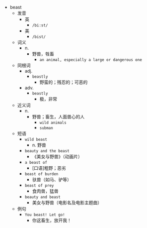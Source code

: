 - beast
  - 发音
    - 英
      - `/biːst/`
    - 美
      - `/bist/`
  - 词义
    - n.
      - 野兽，牲畜
        - `an animal, especially a large or dangerous one`
  - 同根词
    - adj.
      - `beastly`
        - 野蛮的；残忍的；可恶的
    - adv.
      - `beastly`
        - 极，非常
  - 近义词
    - n.
      - 野兽；畜生，人面兽心的人
        - `wild animals`
        - `subman`
  - 短语
    - `wild beast`
      - n. 野兽 
    - `beauty and the beast`
      - 《美女与野兽》（动画片） 
    - `a beast of`
      - [口语]粗野；恶劣 
    - `beast of burden`
      - 驮兽（如马、驴等） 
    - `beast of prey`
      - 食肉兽，猛兽 
    - `beauty and beast`
      - 美女与野兽（电影名及电影主题曲） 
  - 例句
    - `You beast! Let go!`
      - 你这畜生，放开我！

